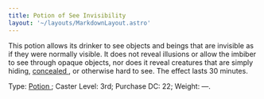 ```yaml
---
title: Potion of See Invisibility
layout: '~/layouts/MarkdownLayout.astro'
---
```

This potion allows its drinker to see objects and beings that are invisible as
if they were normally visible. It does not reveal illusions or allow the
imbiber to see through opaque objects, nor does it reveal creatures that are
simply hiding, [ concealed ](/modern.d20.srd/combat/concealment) , or
otherwise hard to see. The effect lasts 30 minutes.

Type: [ Potion ](/modern.d20.srd/fx.items/potions) ; Caster Level: 3rd;
Purchase DC: 22; Weight: —.

